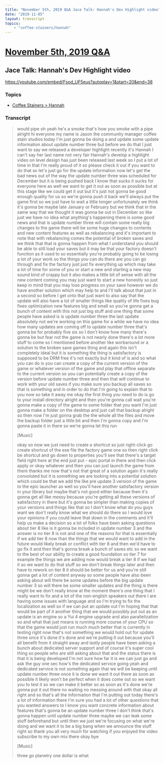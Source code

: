 ```yaml
---
title: "November 5th, 2019 Q&A Jace Talk: Hannah's Dev Highlight video"
date: "2019-11-05"
layout: transcript
topics:
    - "coffee-stainers/hannah"
---
```

# [November 5th, 2019 Q&A](../2019-11-05.md)
## Jace Talk: Hannah's Dev Highlight video
https://youtube.com/embed/Fsod_UF5eus?autoplay=1&start=20&end=38

### Topics
* [Coffee Stainers > Hannah](../topics/coffee-stainers/hannah.md)

### Transcript

> would pipe oh yeah he's a smoke that's how you smoke with a pipe alright hi everyone my name is Jason the community manager coffee stain studios today I'm just gonna be doing a and update some update information about update number three but before we do that I just want to say we released a developer highlight recently it's Hannah I can't say her last name not very fair Hannah's develop a highlight video on level design has just been released last week so I put a lot of time in that I'm really proud of it so please check it out if you want to do that so let's just go for the update information now let's get the bad news out of the way the update number three was scheduled for December but it is being pushed back I know that sucks it sucks for everyone here as well we want to get it out as soon as possible but at this stage like we could get it out but it's just not gonna be good enough quality for us so we're gonna push it back we'll always put the game first so we just have to wait a little longer unfortunately we think it's gonna be maybe late January or February but we think that in the same way that we thought it was gonna be out in December so like just we have no idea what anything's happening there is some good news and that is update number three will contain some really big changes to the game there will be some huge changes to contents and new content features as well as rebalancing and it's important to note that with rebalancing comes the potential of broken saves and we think that that is gonna happen from what I understand you should be able to still load your saves but it may be that your factory doesn't function as it used to so essentially you're probably going to be losing a lot of your work so the things you can do there are you can go through and fix the factory just just fix everything up which may take a lot of time for some of you or start a new and starting a new may sound kind of crappy but it also makes a little bit of sense with all the new content coming you may just want to start a new honestly so just keep in mind that you may lose progress on your save however we do have another solution which may help to and I'll talk about that just in a second so before I get onto that just want to also say that the update will also have a lot of smaller things like quality of life fixes bug fixes optimization new features big and small so you're gonna get a bunch of content with this not just big stuff and one thing that some people have asked is is update number three the last update absolutely not we're working on this game for a while we have no idea how many updates are coming off to update number three that's gonna be for probably five six so I don't know how many there's gonna be but fear not the game is not nearly done there's a lot more stuff to come so I mentioned before another like workaround or a solution to the broken save games thing and again this isn't completely ideal but it is something the thing is satisfactory is supposed to be DRM free it's not exactly but it kind of is and so what you can do is you can create a copy of the current version of the game or whatever version of the game and play that offline separate to the current version so you can potentially create a copy of the version before update number three and then that will continue to work with your old saves if you make sure you backup all saves so that is something and in order to do that I'm going to explain that to you now so take it away me okay the first thing you need to do is go to your install directory alright and then you're gonna call wait you're gonna make a copy of the game to some folder that you want I'm just gonna make a folder on the desktop and just call that backup alright so then now I'm just gonna grab the the whole all the files and move the backup folder just a little bit and then I'm gonna copy and I'm gonna paste it in there so we're gonna let this run
>
> [Music]
>
> okay so now we just need to create a shortcut so just right-click go create shortcut of the exe file the factory game one so then right click be shortcut and go down to properties you'll see that there's a target field right here at the end just put - epic portal in there and then click apply or okay whatever and then you can just launch the game from there thanks me now that's not that great of a solution again it's really convoluted but it is something we are looking into a potential solution which could be that we add the like pre update 3 version of the game to the epic launcher as well so you'll have another satisfactory version in your library but maybe that's not good either because then it's gonna get all like messy because you're getting all these versions of satisfactory in there but it's gonna be simpler than making copies of your versions and things like that so I don't know what do you guys want we don't really know what we should do there so I would love your opinions if you could leave that down in the comments and it'll help us make a decision so a lot of folks have been asking questions about tier 8 like is it gonna be included in update number 3 and the answer is no tier 8 is not and one of the reasons for that is essentially if we add tier 8 now than the things that we would want to add in the future would likely break or conflict with tier 8 and then we'd have to go fix it and then that's gonna break a bunch of saves etc so we want to the best of our ability to create a good foundation so tier 7 for example the things we are adding now would break a tier 8 if we had it so we want to do that stuff so we don't break things later and then have to rework on tier 8 it should be better for us and you're still gonna get a lot of content anyway so some people have also been asking about will there be some updates before the big update number 3 so will there be some smaller updates and the thing is there might be we don't really know at the moment there's one thing that I really want to fix and a lot of the non-english speakers out there I are having some issues with language and so I'm trying to fix the localization as well so if we can put an update out I'm hoping that that would be part of it another thing that we would possibly put out as an update is an engine so a Yui 4 engine upgrade and also parallelization so and what that just means is running more course of your CPU so that the game would just run much much better that is currently in testing right now that's not something we would hold out for update three once it's done it's done and we're putting it out because you'll all benefit from it straight away and lastly people have been asking a bunch about dedicated server support and of course it's super cool thing so people who are still asking about that and the status there is that it is being developed I'm not sure how far it is we can just go and ask the guy one sec how's the dedicated service going yeah and dedicated service is not something again that we will be keeping until update number three once it is done we want it out there as soon as possible it likely won't be perfect when it does come out so we want you to test it so we can make it better so as soon as it's done we're gonna put it out there no waiting no messing around with that okay all right and so that's all the information that I'm putting out today there's a lot of information there I'm sure you had a lot of other questions that you wanted answers to I know you want concrete information about features that's gonna be an update number three I don't think that's gonna happen until update number three maybe we can leak some stuff beforehand but until then we just we're focusing on what we're doing and we want it to be a big bang when we announce the stuff right so thank you all very much for watching if you enjoyed the video subscribe to my own mix there okay bye
>
> [Music]
>
> three go planetry one dollar is what
